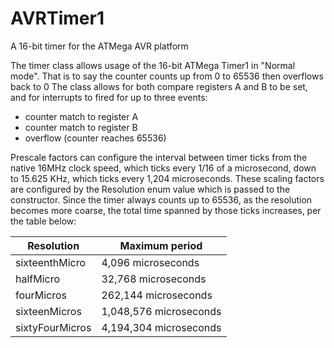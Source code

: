 # AVRTimer1
A 16-bit timer for the ATMega AVR platform

The timer class allows usage of the 16-bit ATMega Timer1 in "Normal mode".
That is to say the counter counts up from 0 to 65536 then overflows back to 0
The class allows for both compare registers A and B to be set, and for interrupts
to fired for up to three events:
- counter match to register A
- counter match to register B
- overflow (counter reaches 65536)

Prescale factors can configure the interval between timer ticks from the 
native 16MHz clock speed, which ticks every 1/16 of a microsecond, down to
15.625 KHz, which ticks every 1,204 microseconds.  These scaling factors are configured 
by the Resolution enum value which is passed to the constructor.  Since the timer 
always counts up to 65536, as the resolution becomes more coarse, the total time 
spanned by those ticks increases, per the table below:

|Resolution			|  Maximum period |
|----------			|  ------------------|
|sixteenthMicro	|	    4,096 microseconds|
|halfMicro			|       32,768 microseconds|
|fourMicros			|    262,144 microseconds|
|sixteenMicros	|	  1,048,576 microseconds|
|sixtyFourMicros|		4,194,304 microseconds|
